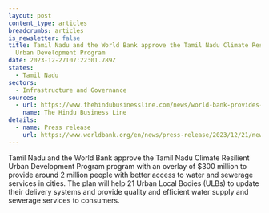 ```yaml
---
layout: post
content_type: articles
breadcrumbs: articles
is_newsletter: false
title: Tamil Nadu and the World Bank approve the Tamil Nadu Climate Resilient
  Urban Development Program
date: 2023-12-27T07:22:01.789Z
states:
  - Tamil Nadu
sectors:
  - Infrastructure and Governance
sources:
  - url: https://www.thehindubusinessline.com/news/world-bank-provides-300-million-loan-to-tamil-nadu-to-help-21-urban-local-bodies/article67665536.ece1
    name: The Hindu Business Line
details:
  - name: Press release
    url: https://www.worldbank.org/en/news/press-release/2023/12/21/new-world-bank-program-to-strengthen-urban-water-sewerage-system-for-2-million-people-in-india-s-tamil-nadu-state
---
```

Tamil Nadu and the World Bank approve the Tamil Nadu Climate Resilient Urban Development Program program with an overlay of $300 million to provide around 2 million people with better access to water and sewerage services in cities. The plan will help 21 Urban Local Bodies (ULBs) to update their delivery systems and provide quality and efficient water supply and sewerage services to consumers.
